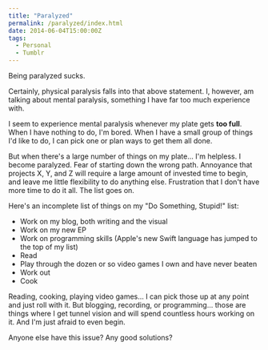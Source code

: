 ```yaml
---
title: "Paralyzed"
permalink: /paralyzed/index.html
date: 2014-06-04T15:00:00Z
tags: 
  - Personal
  - Tumblr
---
```


Being paralyzed sucks.

Certainly, physical paralysis falls into that above statement. I, however, am talking about mental paralysis, something I have far too much experience with.

I seem to experience mental paralysis whenever my plate gets **too full**. When I have nothing to do, I'm bored. When I have a small group of things I'd like to do, I can pick one or plan ways to get them all done.

But when there's a large number of things on my plate... I'm helpless. I become paralyzed. Fear of starting down the wrong path. Annoyance that projects X, Y, and Z will require a large amount of invested time to begin, and leave me little flexibility to do anything else. Frustration that I don't have more time to do it all. The list goes on.

Here's an incomplete list of things on my "Do Something, Stupid!" list:

- Work on my blog, both writing and the visual
- Work on my new EP
- Work on programming skills (Apple's new Swift language has jumped to the top of my list)
- Read
- Play through the dozen or so video games I own and have never beaten
- Work out
- Cook


Reading, cooking, playing video games... I can pick those up at any point and just roll with it. But blogging, recording, or programming... those are things where I get tunnel vision and will spend countless hours working on it. And I'm just afraid to even begin.

Anyone else have this issue? Any good solutions?
